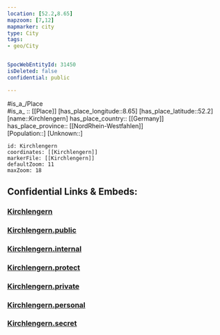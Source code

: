 ```yaml
---
location: [52.2,8.65] 
mapzoom: [7,12] 
mapmarker: city 
type: City
tags:
- geo/City


SpocWebEntityId: 31450
isDeleted: false
confidential: public

---
```

#is_a_/Place  
#is_a_ :: [[Place]] 
[has_place_longitude::8.65] 
[has_place_latitude::52.2] 
[name::Kirchlengern] 
has_place_country:: [[Germany]]  
has_place_province:: [[NordRhein-Westfahlen]]  
[Population::] 
[Unknown::] 


```leaflet
id: Kirchlengern
coordinates: [[Kirchlengern]] 
markerFile: [[Kirchlengern]] 
defaultZoom: 11 
maxZoom: 18
```


## Confidential Links & Embeds: 

### [Kirchlengern](/_Standards/Earth/Continent/Europe/Europe~Central/Germany/Germany~West/Nordrhein-Westfalen/counties~NW/Herford/cities~Herford/Kirchlengern.md) 

### [Kirchlengern.public](/_public/Earth/Continent/Europe/Europe~Central/Germany/Germany~West/Nordrhein-Westfalen/counties~NW/Herford/cities~Herford/Kirchlengern.public.md) 

### [Kirchlengern.internal](/_internal/Earth/Continent/Europe/Europe~Central/Germany/Germany~West/Nordrhein-Westfalen/counties~NW/Herford/cities~Herford/Kirchlengern.internal.md) 

### [Kirchlengern.protect](/_protect/Earth/Continent/Europe/Europe~Central/Germany/Germany~West/Nordrhein-Westfalen/counties~NW/Herford/cities~Herford/Kirchlengern.protect.md) 

### [Kirchlengern.private](/_private/Earth/Continent/Europe/Europe~Central/Germany/Germany~West/Nordrhein-Westfalen/counties~NW/Herford/cities~Herford/Kirchlengern.private.md) 

### [Kirchlengern.personal](/_personal/Earth/Continent/Europe/Europe~Central/Germany/Germany~West/Nordrhein-Westfalen/counties~NW/Herford/cities~Herford/Kirchlengern.personal.md) 

### [Kirchlengern.secret](/_secret/Earth/Continent/Europe/Europe~Central/Germany/Germany~West/Nordrhein-Westfalen/counties~NW/Herford/cities~Herford/Kirchlengern.secret.md)

